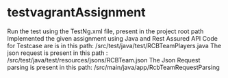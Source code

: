 # testvagrantAssignment

Run the test using the TestNg.xml file, present in the project root path
Implemented the given assignment using Java and Rest Assured API
Code for Testcase are is in this path: /src/test/java/test/RCBTeamPlayers.java
The json request is present in this path :  /src/test/java/test/resources/jsons/RCBTeam.json
The Json Request parsing is present in this path: /src/main/java/app/RcbTeamRequestParsing
